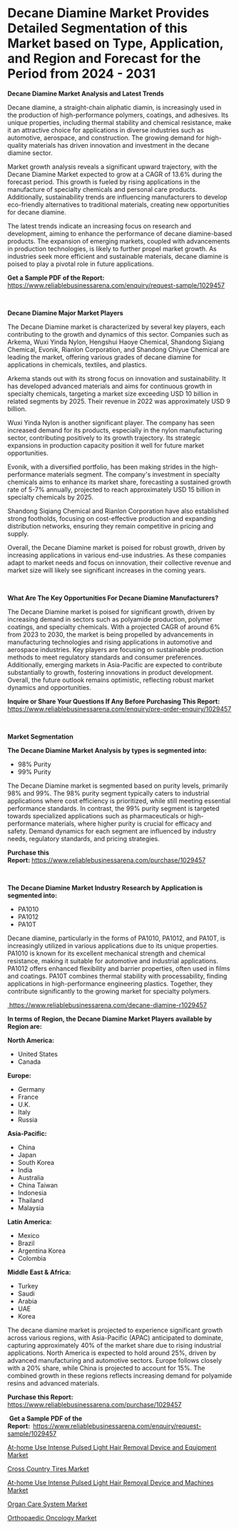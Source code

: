 <p><h1>Decane Diamine Market Provides Detailed Segmentation of this Market based on Type, Application, and Region and Forecast for the Period from 2024 - 2031</h1></p><p><strong>Decane Diamine Market Analysis and Latest Trends</strong></p>
<p><p>Decane diamine, a straight-chain aliphatic diamin, is increasingly used in the production of high-performance polymers, coatings, and adhesives. Its unique properties, including thermal stability and chemical resistance, make it an attractive choice for applications in diverse industries such as automotive, aerospace, and construction. The growing demand for high-quality materials has driven innovation and investment in the decane diamine sector.</p><p>Market growth analysis reveals a significant upward trajectory, with the Decane Diamine Market expected to grow at a CAGR of 13.6% during the forecast period. This growth is fueled by rising applications in the manufacture of specialty chemicals and personal care products. Additionally, sustainability trends are influencing manufacturers to develop eco-friendly alternatives to traditional materials, creating new opportunities for decane diamine.</p><p>The latest trends indicate an increasing focus on research and development, aiming to enhance the performance of decane diamine-based products. The expansion of emerging markets, coupled with advancements in production technologies, is likely to further propel market growth. As industries seek more efficient and sustainable materials, decane diamine is poised to play a pivotal role in future applications.</p></p>
<p><strong>Get a Sample PDF of the Report:&nbsp;</strong> <a href="https://www.reliablebusinessarena.com/enquiry/request-sample/1029457?utm_campaign=1835&utm_medium=2&utm_source=Github&utm_content=ia&utm_term=03122024&utm_id=decane-diamine">https://www.reliablebusinessarena.com/enquiry/request-sample/1029457</a></p>
<p>&nbsp;</p>
<p><strong>Decane Diamine Major Market Players</strong></p>
<p><p>The Decane Diamine market is characterized by several key players, each contributing to the growth and dynamics of this sector. Companies such as Arkema, Wuxi Yinda Nylon, Hengshui Haoye Chemical, Shandong Siqiang Chemical, Evonik, Rianlon Corporation, and Shandong Chiyue Chemical are leading the market, offering various grades of decane diamine for applications in chemicals, textiles, and plastics.</p><p>Arkema stands out with its strong focus on innovation and sustainability. It has developed advanced materials and aims for continuous growth in specialty chemicals, targeting a market size exceeding USD 10 billion in related segments by 2025. Their revenue in 2022 was approximately USD 9 billion.</p><p>Wuxi Yinda Nylon is another significant player. The company has seen increased demand for its products, especially in the nylon manufacturing sector, contributing positively to its growth trajectory. Its strategic expansions in production capacity position it well for future market opportunities.</p><p>Evonik, with a diversified portfolio, has been making strides in the high-performance materials segment. The company's investment in specialty chemicals aims to enhance its market share, forecasting a sustained growth rate of 5-7% annually, projected to reach approximately USD 15 billion in specialty chemicals by 2025.</p><p>Shandong Siqiang Chemical and Rianlon Corporation have also established strong footholds, focusing on cost-effective production and expanding distribution networks, ensuring they remain competitive in pricing and supply.</p><p>Overall, the Decane Diamine market is poised for robust growth, driven by increasing applications in various end-use industries. As these companies adapt to market needs and focus on innovation, their collective revenue and market size will likely see significant increases in the coming years.</p></p>
<p>&nbsp;</p>
<p><strong>What Are The Key Opportunities For Decane Diamine Manufacturers?</strong></p>
<p><p>The Decane Diamine market is poised for significant growth, driven by increasing demand in sectors such as polyamide production, polymer coatings, and specialty chemicals. With a projected CAGR of around 6% from 2023 to 2030, the market is being propelled by advancements in manufacturing technologies and rising applications in automotive and aerospace industries. Key players are focusing on sustainable production methods to meet regulatory standards and consumer preferences. Additionally, emerging markets in Asia-Pacific are expected to contribute substantially to growth, fostering innovations in product development. Overall, the future outlook remains optimistic, reflecting robust market dynamics and opportunities.</p></p>
<p><strong>Inquire or Share Your Questions If Any Before Purchasing This Report:</strong> <a href="https://www.reliablebusinessarena.com/enquiry/pre-order-enquiry/1029457?utm_campaign=1835&utm_medium=2&utm_source=Github&utm_content=ia&utm_term=03122024&utm_id=decane-diamine">https://www.reliablebusinessarena.com/enquiry/pre-order-enquiry/1029457</a></p>
<p>&nbsp;</p>
<p><strong>Market Segmentation</strong></p>
<p><strong>The Decane Diamine Market Analysis by types is segmented into:</strong></p>
<p><ul><li>98% Purity</li><li>99% Purity</li></ul></p>
<p><p>The Decane Diamine market is segmented based on purity levels, primarily 98% and 99%. The 98% purity segment typically caters to industrial applications where cost efficiency is prioritized, while still meeting essential performance standards. In contrast, the 99% purity segment is targeted towards specialized applications such as pharmaceuticals or high-performance materials, where higher purity is crucial for efficacy and safety. Demand dynamics for each segment are influenced by industry needs, regulatory standards, and pricing strategies. </p></p>
<p><strong>Purchase this Report:&nbsp;</strong><a href="https://www.reliablebusinessarena.com/purchase/1029457?utm_campaign=1835&utm_medium=2&utm_source=Github&utm_content=ia&utm_term=03122024&utm_id=decane-diamine">https://www.reliablebusinessarena.com/purchase/1029457</a></p>
<p>&nbsp;</p>
<p><strong>The Decane Diamine Market Industry Research by Application is segmented into:</strong></p>
<p><ul><li>PA1010</li><li>PA1012</li><li>PA10T</li></ul></p>
<p><p>Decane diamine, particularly in the forms of PA1010, PA1012, and PA10T, is increasingly utilized in various applications due to its unique properties. PA1010 is known for its excellent mechanical strength and chemical resistance, making it suitable for automotive and industrial applications. PA1012 offers enhanced flexibility and barrier properties, often used in films and coatings. PA10T combines thermal stability with processability, finding applications in high-performance engineering plastics. Together, they contribute significantly to the growing market for specialty polymers.</p></p>
<p><a href="https://www.reliablebusinessarena.com/decane-diamine-r1029457?utm_campaign=1835&utm_medium=2&utm_source=Github&utm_content=ia&utm_term=03122024&utm_id=decane-diamine">&nbsp;https://www.reliablebusinessarena.com/decane-diamine-r1029457</a></p>
<p><strong>In terms of Region, the Decane Diamine Market Players available by Region are:</strong></p>
<p>
    <p> <strong> North America: </strong>
        <ul>
            <li>United States</li>
            <li>Canada</li>
        </ul>
        </p> 
    <p> <strong> Europe: </strong>
        <ul>
            <li>Germany</li>
            <li>France</li>
            <li>U.K.</li>
            <li>Italy</li>
            <li>Russia</li>
        </ul>
        </p> 
    <p> <strong> Asia-Pacific: </strong>
        <ul>
            <li>China</li>
            <li>Japan</li>
            <li>South Korea</li>
            <li>India</li>
            <li>Australia</li>
            <li>China Taiwan</li>
            <li>Indonesia</li>
            <li>Thailand</li>
            <li>Malaysia</li>
        </ul>
        </p> 
    <p> <strong> Latin America: </strong>
        <ul>
            <li>Mexico</li>
            <li>Brazil</li>
            <li>Argentina Korea</li>
            <li>Colombia</li>
        </ul>
        </p> 
    <p> <strong> Middle East & Africa: </strong>
        <ul>
            <li>Turkey</li>
            <li>Saudi</li>
            <li>Arabia</li>
            <li>UAE</li>
            <li>Korea</li>
        </ul>
    </p>
    </p>
<p><p>The decane diamine market is projected to experience significant growth across various regions, with Asia-Pacific (APAC) anticipated to dominate, capturing approximately 40% of the market share due to rising industrial applications. North America is expected to hold around 25%, driven by advanced manufacturing and automotive sectors. Europe follows closely with a 20% share, while China is projected to account for 15%. The combined growth in these regions reflects increasing demand for polyamide resins and advanced materials.</p></p>
<p><strong>Purchase this Report: </strong><a href="https://www.reliablebusinessarena.com/purchase/1029457?utm_campaign=1835&utm_medium=2&utm_source=Github&utm_content=ia&utm_term=03122024&utm_id=decane-diamine">https://www.reliablebusinessarena.com/purchase/1029457</a></p>
<p>&nbsp;<strong>Get a Sample PDF of the Report:&nbsp;&nbsp;</strong><a href="https://www.reliablebusinessarena.com/enquiry/request-sample/1029457?utm_campaign=1835&utm_medium=2&utm_source=Github&utm_content=ia&utm_term=03122024&utm_id=decane-diamine">https://www.reliablebusinessarena.com/enquiry/request-sample/1029457</a></p>
<p><strong></strong></p>
<p><p><a href="https://issuu.com/reportprime-2/docs/at-home-use-intense-pulsed-light-ha_69f913adf98be8?utm_campaign=1835&utm_medium=2&utm_source=Github&utm_content=ia&utm_term=03122024&utm_id=decane-diamine">At-home Use Intense Pulsed Light Hair Removal Device and Equipment Market</a></p><p><a href="https://www.linkedin.com/pulse/disruption-innovation-cross-country-tires-industry-market-analysis-qf13e?utm_campaign=1835&utm_medium=2&utm_source=Github&utm_content=ia&utm_term=03122024&utm_id=decane-diamine">Cross Country Tires Market</a></p><p><a href="https://issuu.com/reportprime-2/docs/at-home-use-intense-pulsed-light-ha_c4c8bde05e691b?utm_campaign=1835&utm_medium=2&utm_source=Github&utm_content=ia&utm_term=03122024&utm_id=decane-diamine">At-home Use Intense Pulsed Light Hair Removal Device and Machines Market</a></p><p><a href="https://www.linkedin.com/pulse/organ-care-system-market-growth-competitive-landscape-segment-30kae?utm_campaign=1835&utm_medium=2&utm_source=Github&utm_content=ia&utm_term=03122024&utm_id=decane-diamine">Organ Care System Market</a></p><p><a href="https://www.linkedin.com/pulse/comprehensive-overview-orthopaedic-oncology-market-share-cyuke?utm_campaign=1835&utm_medium=2&utm_source=Github&utm_content=ia&utm_term=03122024&utm_id=decane-diamine">Orthopaedic Oncology Market</a></p></p>